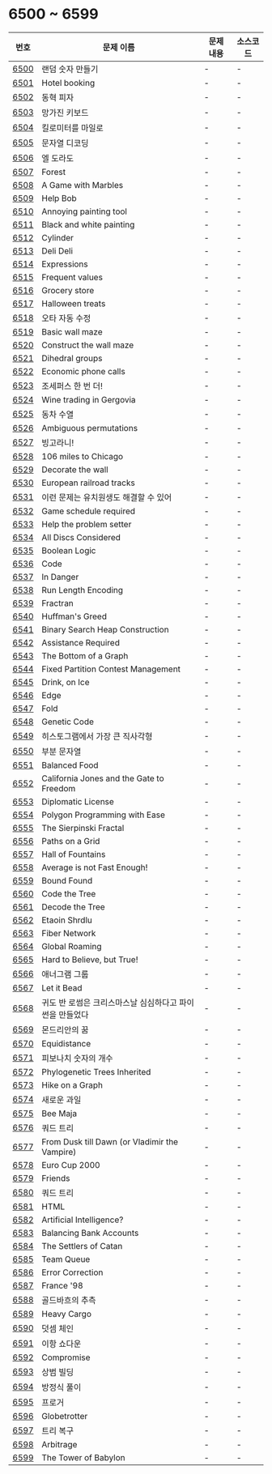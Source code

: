 # 6500 ~ 6599

번호 | 문제 이름 | 문제 내용 | 소스코드
--- | --- | --- | ---
[6500](https://www.acmicpc.net/problem/6500) | 랜덤 숫자 만들기 | - | -
[6501](https://www.acmicpc.net/problem/6501) | Hotel booking | - | -
[6502](https://www.acmicpc.net/problem/6502) | 동혁 피자 | - | -
[6503](https://www.acmicpc.net/problem/6503) | 망가진 키보드 | - | -
[6504](https://www.acmicpc.net/problem/6504) | 킬로미터를 마일로 | - | -
[6505](https://www.acmicpc.net/problem/6505) | 문자열 디코딩 | - | -
[6506](https://www.acmicpc.net/problem/6506) | 엘 도라도 | - | -
[6507](https://www.acmicpc.net/problem/6507) | Forest | - | -
[6508](https://www.acmicpc.net/problem/6508) | A Game with Marbles | - | -
[6509](https://www.acmicpc.net/problem/6509) | Help Bob | - | -
[6510](https://www.acmicpc.net/problem/6510) | Annoying painting tool | - | -
[6511](https://www.acmicpc.net/problem/6511) | Black and white painting | - | -
[6512](https://www.acmicpc.net/problem/6512) | Cylinder | - | -
[6513](https://www.acmicpc.net/problem/6513) | Deli Deli | - | -
[6514](https://www.acmicpc.net/problem/6514) | Expressions | - | -
[6515](https://www.acmicpc.net/problem/6515) | Frequent values | - | -
[6516](https://www.acmicpc.net/problem/6516) | Grocery store | - | -
[6517](https://www.acmicpc.net/problem/6517) | Halloween treats | - | -
[6518](https://www.acmicpc.net/problem/6518) | 오타 자동 수정 | - | -
[6519](https://www.acmicpc.net/problem/6519) | Basic wall maze | - | -
[6520](https://www.acmicpc.net/problem/6520) | Construct the wall maze | - | -
[6521](https://www.acmicpc.net/problem/6521) | Dihedral groups | - | -
[6522](https://www.acmicpc.net/problem/6522) | Economic phone calls | - | -
[6523](https://www.acmicpc.net/problem/6523) | 조세퍼스 한 번 더! | - | -
[6524](https://www.acmicpc.net/problem/6524) | Wine trading in Gergovia | - | -
[6525](https://www.acmicpc.net/problem/6525) | 동차 수열 | - | -
[6526](https://www.acmicpc.net/problem/6526) | Ambiguous permutations | - | -
[6527](https://www.acmicpc.net/problem/6527) | 빙고라니! | - | -
[6528](https://www.acmicpc.net/problem/6528) | 106 miles to Chicago | - | -
[6529](https://www.acmicpc.net/problem/6529) | Decorate the wall | - | -
[6530](https://www.acmicpc.net/problem/6530) | European railroad tracks | - | -
[6531](https://www.acmicpc.net/problem/6531) | 이런 문제는 유치원생도 해결할 수 있어 | - | -
[6532](https://www.acmicpc.net/problem/6532) | Game schedule required | - | -
[6533](https://www.acmicpc.net/problem/6533) | Help the problem setter | - | -
[6534](https://www.acmicpc.net/problem/6534) | All Discs Considered | - | -
[6535](https://www.acmicpc.net/problem/6535) | Boolean Logic | - | -
[6536](https://www.acmicpc.net/problem/6536) | Code | - | -
[6537](https://www.acmicpc.net/problem/6537) | In Danger | - | -
[6538](https://www.acmicpc.net/problem/6538) | Run Length Encoding | - | -
[6539](https://www.acmicpc.net/problem/6539) | Fractran | - | -
[6540](https://www.acmicpc.net/problem/6540) | Huffman's Greed | - | -
[6541](https://www.acmicpc.net/problem/6541) | Binary Search Heap Construction | - | -
[6542](https://www.acmicpc.net/problem/6542) | Assistance Required | - | -
[6543](https://www.acmicpc.net/problem/6543) | The Bottom of a Graph | - | -
[6544](https://www.acmicpc.net/problem/6544) | Fixed Partition Contest Management | - | -
[6545](https://www.acmicpc.net/problem/6545) | Drink, on Ice | - | -
[6546](https://www.acmicpc.net/problem/6546) | Edge | - | -
[6547](https://www.acmicpc.net/problem/6547) | Fold | - | -
[6548](https://www.acmicpc.net/problem/6548) | Genetic Code | - | -
[6549](https://www.acmicpc.net/problem/6549) | 히스토그램에서 가장 큰 직사각형 | - | -
[6550](https://www.acmicpc.net/problem/6550) | 부분 문자열 | - | -
[6551](https://www.acmicpc.net/problem/6551) | Balanced Food | - | -
[6552](https://www.acmicpc.net/problem/6552) | California Jones and the Gate to Freedom | - | -
[6553](https://www.acmicpc.net/problem/6553) | Diplomatic License | - | -
[6554](https://www.acmicpc.net/problem/6554) | Polygon Programming with Ease | - | -
[6555](https://www.acmicpc.net/problem/6555) | The Sierpinski Fractal | - | -
[6556](https://www.acmicpc.net/problem/6556) | Paths on a Grid | - | -
[6557](https://www.acmicpc.net/problem/6557) | Hall of Fountains | - | -
[6558](https://www.acmicpc.net/problem/6558) | Average is not Fast Enough! | - | -
[6559](https://www.acmicpc.net/problem/6559) | Bound Found | - | -
[6560](https://www.acmicpc.net/problem/6560) | Code the Tree | - | -
[6561](https://www.acmicpc.net/problem/6561) | Decode the Tree | - | -
[6562](https://www.acmicpc.net/problem/6562) | Etaoin Shrdlu | - | -
[6563](https://www.acmicpc.net/problem/6563) | Fiber Network | - | -
[6564](https://www.acmicpc.net/problem/6564) | Global Roaming | - | -
[6565](https://www.acmicpc.net/problem/6565) | Hard to Believe, but True! | - | -
[6566](https://www.acmicpc.net/problem/6566) | 애너그램 그룹 | - | -
[6567](https://www.acmicpc.net/problem/6567) | Let it Bead | - | -
[6568](https://www.acmicpc.net/problem/6568) | 귀도 반 로썸은 크리스마스날 심심하다고 파이썬을 만들었다 | - | -
[6569](https://www.acmicpc.net/problem/6569) | 몬드리안의 꿈 | - | -
[6570](https://www.acmicpc.net/problem/6570) | Equidistance | - | -
[6571](https://www.acmicpc.net/problem/6571) | 피보나치 숫자의 개수 | - | -
[6572](https://www.acmicpc.net/problem/6572) | Phylogenetic Trees Inherited | - | -
[6573](https://www.acmicpc.net/problem/6573) | Hike on a Graph | - | -
[6574](https://www.acmicpc.net/problem/6574) | 새로운 과일 | - | -
[6575](https://www.acmicpc.net/problem/6575) | Bee Maja | - | -
[6576](https://www.acmicpc.net/problem/6576) | 쿼드 트리 | - | -
[6577](https://www.acmicpc.net/problem/6577) | From Dusk till Dawn (or Vladimir the Vampire) | - | -
[6578](https://www.acmicpc.net/problem/6578) | Euro Cup 2000 | - | -
[6579](https://www.acmicpc.net/problem/6579) | Friends | - | -
[6580](https://www.acmicpc.net/problem/6580) | 쿼드 트리 | - | -
[6581](https://www.acmicpc.net/problem/6581) | HTML | - | -
[6582](https://www.acmicpc.net/problem/6582) | Artificial Intelligence? | - | -
[6583](https://www.acmicpc.net/problem/6583) | Balancing Bank Accounts | - | -
[6584](https://www.acmicpc.net/problem/6584) | The Settlers of Catan | - | -
[6585](https://www.acmicpc.net/problem/6585) | Team Queue | - | -
[6586](https://www.acmicpc.net/problem/6586) | Error Correction | - | -
[6587](https://www.acmicpc.net/problem/6587) | France '98 | - | -
[6588](https://www.acmicpc.net/problem/6588) | 골드바흐의 추측 | - | -
[6589](https://www.acmicpc.net/problem/6589) | Heavy Cargo | - | -
[6590](https://www.acmicpc.net/problem/6590) | 덧셈 체인 | - | -
[6591](https://www.acmicpc.net/problem/6591) | 이항 쇼다운 | - | -
[6592](https://www.acmicpc.net/problem/6592) | Compromise | - | -
[6593](https://www.acmicpc.net/problem/6593) | 상범 빌딩 | - | -
[6594](https://www.acmicpc.net/problem/6594) | 방정식 풀이 | - | -
[6595](https://www.acmicpc.net/problem/6595) | 프로거 | - | -
[6596](https://www.acmicpc.net/problem/6596) | Globetrotter | - | -
[6597](https://www.acmicpc.net/problem/6597) | 트리 복구 | - | -
[6598](https://www.acmicpc.net/problem/6598) | Arbitrage | - | -
[6599](https://www.acmicpc.net/problem/6599) | The Tower of Babylon | - | -
